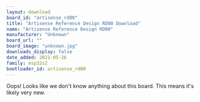 ```yaml
---
layout: download
board_id: "artisense_rd00"
title: "Artisense Reference Design RD00 Download"
name: "Artisense Reference Design RD00"
manufacturer: "Unknown"
board_url: ""
board_image: "unknown.jpg"
downloads_display: false
date_added: 2021-05-26
family: esp32s2
bootloader_id: artisense_rd00
---
```


Oops! Looks like we don't know anything about this board. This means it's likely very new.
